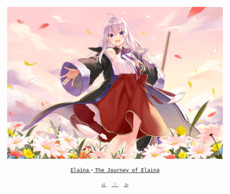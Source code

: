 <div align="center">

 

 [![@ikx7a](https://github.com/ikx7a/Waifu/blob/main/Resources/Elaina.jpg)](https://github.com/ikx7a)


  <a href="https://anilist.co/character/125736/Elaina"> `Elaina` </a>-<a href="https://anilist.co/anime/112609/Majo-no-Tabitabi"> `The Journey of Elaina` </a>




<a href="https://github.com/ikx7a/Waifu/tree/main/Elaina"> `◁` </a>ㅤ<a href="https://github.com/ikx7a/Waifu"> `♡` </a>ㅤ<a href="https://github.com/ikx7a/Waifu/tree/main/Kaguya%20Shinomiya"> `▷` </a>

</div>

